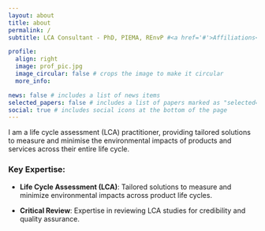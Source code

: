 ```yaml
---
layout: about
title: about
permalink: /
subtitle: LCA Consultant - PhD, PIEMA, REnvP #<a href='#'>Affiliations</a>. Address. Contacts. Motto. Etc.

profile:
  align: right
  image: prof_pic.jpg
  image_circular: false # crops the image to make it circular
  more_info:

news: false # includes a list of news items
selected_papers: false # includes a list of papers marked as "selected={true}"
social: true # includes social icons at the bottom of the page
---
```


I am a life cycle assessment (LCA) practitioner, providing tailored solutions to measure and minimise the environmental impacts of products and services across their entire life cycle.

### Key Expertise:

- **Life Cycle Assessment (LCA)**: Tailored solutions to measure and minimize environmental impacts across product life cycles.

- **Critical Review**: Expertise in reviewing LCA studies for credibility and quality assurance.